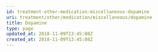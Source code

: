 ```yaml
---
id: treatment-other-medication-miscellaneous-dopamine
uri: treatment/other/medication/miscellaneous/dopamine
title: Dopamine
type: page
updated_at: 2018-11-09T13:45:08Z
created_at: 2018-11-09T13:45:08Z
---
```


